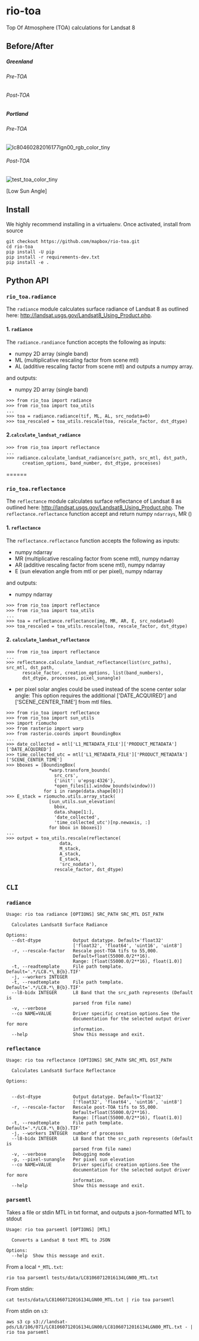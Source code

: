 # rio-toa
Top Of Atmosphere (TOA) calculations for Landsat 8

## Before/After
##### Greenland
###### Pre-TOA
###### Post-TOA
##### Portland
###### Pre-TOA
![lc80460282016177lgn00_rgb_color_tiny](https://cloud.githubusercontent.com/assets/4450007/17033217/db82807c-4f31-11e6-9509-e88a680c284c.png)

###### Post-TOA
![test_toa_color_tiny](https://cloud.githubusercontent.com/assets/4450007/17033150/91176f3e-4f31-11e6-89be-95ee018bbcec.png)


[Low Sun Angle]

## Install

We highly recommend installing in a virtualenv. Once activated,
install from source
```
git checkout https://github.com/mapbox/rio-toa.git
cd rio-toa
pip install -U pip
pip install -r requirements-dev.txt
pip install -e .
```
## Python API
### `rio_toa.radiance`
The `radiance` module calculates surface radiance of Landsat 8 as outlined here: http://landsat.usgs.gov/Landsat8_Using_Product.php.

#### 1. `radiance`
The `radiance.randiance` function accepts the following as inputs:  

- numpy 2D array (single band)  
- ML (multiplicative rescaling factor from scene mtl)  
- AL (additive rescaling factor from scene mtl) and outputs a numpy array.  

and outputs:
- numpy 2D array (single band)

```
>>> from rio_toa import radiance
>>> from rio_toa import toa_utils
...
>>> toa = radiance.radiance(tif, ML, AL, src_nodata=0)
>>> toa_rescaled = toa_utils.rescale(toa, rescale_factor, dst_dtype)

```
#### 2.`calculate_landsat_radiance`
```
>>> from rio_toa import reflectance
...
>>> radiance.calculate_landsat_radiance(src_path, src_mtl, dst_path,
      creation_options, band_number, dst_dtype, processes)
```

======
### `rio_toa.reflectance`
The `reflectance` module calculates surface reflectance of Landsat 8 as outlined here: http://landsat.usgs.gov/Landsat8_Using_Product.php. The `reflectance.reflectance` function accept and return numpy `ndarrays`, MR ()

#### 1. `reflectance`
The `reflectance.reflectance` function accepts the following as inputs:
- numpy ndarray
- MR (multiplicative rescaling factor from scene mtl), numpy ndarray
- AR (additive rescaling factor from scene mtl), numpy ndarray
- E (sun elevation angle from mtl or per pixel), numpy ndarray

and outputs:
- numpy ndarray

```
>>> from rio_toa import reflectance
>>> from rio_toa import toa_utils
...
>>> toa = reflectance.reflectance(img, MR, AR, E, src_nodata=0)
>>> toa_rescaled = toa_utils.rescale(toa, rescale_factor, dst_dtype)
```

#### 2. `calculate_landsat_reflectance`
```
>>> from rio_toa import reflectance
...
>>> reflectance.calculate_landsat_reflectance(list(src_paths), src_mtl, dst_path,
      rescale_factor, creation_options, list(band_numbers),
      dst_dtype, processes, pixel_sunangle)
```
- per pixel solar angles could be used instead of the scene center solar angle:
This option requires the additional ['DATE_ACQUIRED'] and ['SCENE_CENTER_TIME'] from mtl files.

```
>>> from rio_toa import reflectance
>>> from rio_toa import sun_utils
>>> import riomucho
>>> from rasterio import warp
>>> from rasterio.coords import BoundingBox
...
>>> date_collected = mtl['L1_METADATA_FILE']['PRODUCT_METADATA']['DATE_ACQUIRED']
>>> time_collected_utc = mtl['L1_METADATA_FILE']['PRODUCT_METADATA']['SCENE_CENTER_TIME']
>>> bboxes = [BoundingBox(
                *warp.transform_bounds(
                  src_crs',
                  {'init': u'epsg:4326'},
                  *open_files[i].window_bounds(window)))
              for i in range(data.shape[0])]
>>> E_stack = riomucho.utils.array_stack(
                [sun_utils.sun_elevation(
                  bbox,
                  data.shape[1:],
                  'date_collected',
                  'time_collected_utc')[np.newaxis, :]
                for bbox in bboxes])
...
>>> output = toa_utils.rescale(reflectance(
                    data,
                    M_stack,
                    A_stack,
                    E_stack,
                    'src_nodata'),
                  rescale_factor, dst_dtype)
```


## `CLI`

### `radiance`

```
Usage: rio toa radiance [OPTIONS] SRC_PATH SRC_MTL DST_PATH

  Calculates Landsat8 Surface Radiance

Options:
  --dst-dtype            Output datatype. Default='float32'
                         ['float32', 'float64', 'uint16', 'uint8']
  -r, --rescale-factor   Rescale post-TOA tifs to 55,000.
                         Default=float(55000.0/2**16). 
                         Range: [float(55000.0/2**16), float(1.0)]
  -t, --readtemplate     File path template. Default='.*/LC8.*\_B{b}.TIF'
  -j, --workers INTEGER
  -t, --readtemplate     File path template. Default='.*/LC8.*\_B{b}.TIF'
  --l8-bidx INTEGER      L8 Band that the src_path represents (Default is
                         parsed from file name)
  -v, --verbose
  --co NAME=VALUE        Driver specific creation options.See the
                         documentation for the selected output driver for more
                         information.
  --help                 Show this message and exit.
```

### `reflectance`

```
Usage: rio toa reflectance [OPTIONS] SRC_PATH SRC_MTL DST_PATH

  Calculates Landsat8 Surface Reflectance

Options:


  --dst-dtype            Output datatype. Default='float32'
                         ['float32', 'float64', 'uint16', 'uint8']
  -r, --rescale-factor   Rescale post-TOA tifs to 55,000.
                         Default=float(55000.0/2**16). 
                         Range: [float(55000.0/2**16), float(1.0)]
  -t, --readtemplate     File path template. Default='.*/LC8.*\_B{b}.TIF'
  -j, --workers INTEGER  number of processes
  --l8-bidx INTEGER      L8 Band that the src_path represents (default is
                         parsed from file name)
  -v, --verbose          Debugging mode
  -p, --pixel-sunangle   Per pixel sun elevation
  --co NAME=VALUE        Driver specific creation options.See the
                         documentation for the selected output driver for more
                         information.
  --help                 Show this message and exit.
```

### `parsemtl`

Takes a file or stdin MTL in txt format, and outputs a json-formatted MTL to stdout

```
Usage: rio toa parsemtl [OPTIONS] [MTL]

  Converts a Landsat 8 text MTL to JSON

Options:
  --help  Show this message and exit.
```
From a local `*_MTL.txt`:
```
rio toa parsemtl tests/data/LC81060712016134LGN00_MTL.txt
```
From stdin:
```
cat tests/data/LC81060712016134LGN00_MTL.txt | rio toa parsemtl
```
From stdin on `s3`:
```
aws s3 cp s3://landsat-pds/L8/106/071/LC81060712016134LGN00/LC81060712016134LGN00_MTL.txt - | rio toa parsemtl
```

